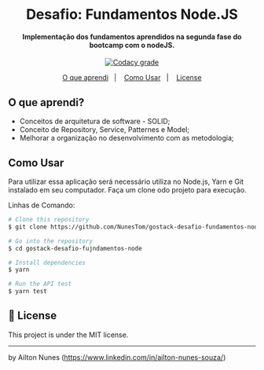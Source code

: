 <h1 align="center">
    Desafio: Fundamentos Node.JS
</h1>
<h4 align="center">
  Implementação dos fundamentos aprendidos na segunda fase do bootcamp com o nodeJS.
</h4>

<p align="center">
  <a href="https://app.codacy.com/manual/NunesTom/gostack-desafio-fundamentos-node?utm_source=github.com&utm_medium=referral&utm_content=NunesTom/gostack-desafio-fundamentos-node&utm_campaign=Badge_Grade_Dashboard">
    <img alt="Codacy grade" src="https://api.codacy.com/project/badge/Grade/e10c9d0bf08b4a779e65473641e98895">
  </a>
</p>

<p align="center">
  <a href="#o-que-aprendi">O que aprendi</a>&nbsp;&nbsp;&nbsp;|&nbsp;&nbsp;&nbsp;
  <a href="#como-usar">Como Usar</a>&nbsp;&nbsp;&nbsp;|&nbsp;&nbsp;&nbsp;
  <a href="#memo-license">License</a>
</p>

## O que aprendi?
- Conceitos de arquitetura de software - SOLID;
- Conceito de Repository, Service, Patternes e Model;
- Melhorar a organização no desenvolvimento com as metodologia;


## Como Usar
Para utilizar essa aplicação será necessário utiliza no Node.js, Yarn e Git instalado em seu computador. Faça um clone odo projeto para execução.

Linhas de Comando:

```bash
# Clone this repository
$ git clone https://github.com/NunesTom/gostack-desafio-fundamentos-node.git

# Go into the repository
$ cd gostack-desafio-fujndamentos-node

# Install dependencies
$ yarn

# Run the API test
$ yarn test
```
## :memo: License
This project is under the MIT license.

---

by Ailton Nunes (https://www.linkedin.com/in/ailton-nunes-souza/)

